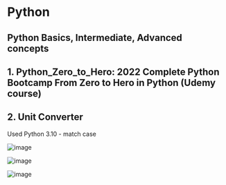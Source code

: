 # Python
Python Basics, Intermediate, Advanced concepts
---------------------------------------------------
## 1. Python_Zero_to_Hero: 2022 Complete Python Bootcamp From Zero to Hero in Python (Udemy course)

## 2.  Unit Converter 

Used Python 3.10 - match case

![image](https://user-images.githubusercontent.com/55586376/181379611-3274c5f0-a214-4423-8c32-95a4804668e8.png)

![image](https://user-images.githubusercontent.com/55586376/181379681-9c4a2d15-474e-4569-b4b8-b16f4af0d040.png)

![image](https://user-images.githubusercontent.com/55586376/181379740-0ce876d2-7e0e-4af2-b5c4-b564a0620206.png)
